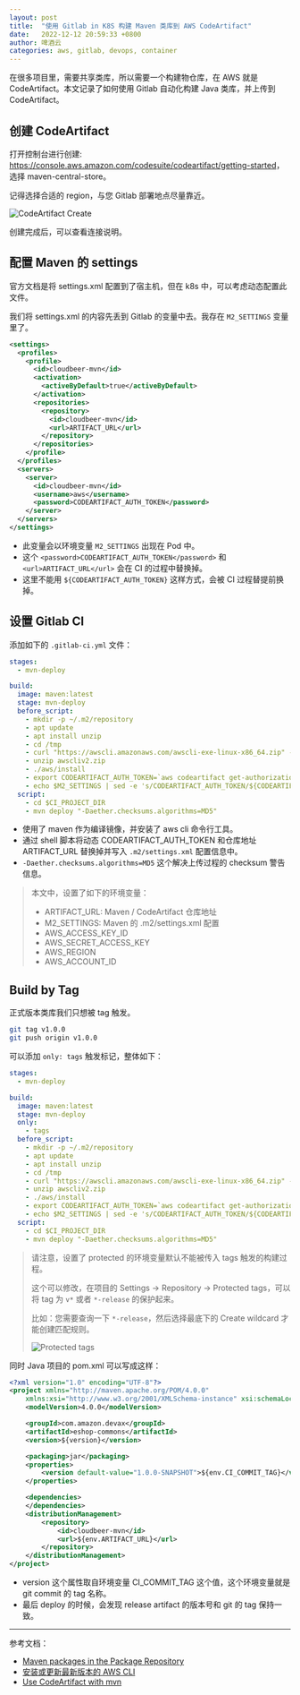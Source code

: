 ```yaml
---
layout: post
title:  "使用 Gitlab in K8S 构建 Maven 类库到 AWS CodeArtifact"
date:   2022-12-12 20:59:33 +0800
author: 啤酒云
categories: aws, gitlab, devops, container
---
```


在很多项目里，需要共享类库，所以需要一个构建物仓库，在 AWS 就是 CodeArtifact。本文记录了如何使用 Gitlab 自动化构建 Java 类库，并上传到 CodeArtifact。

## 创建 CodeArtifact

打开控制台进行创建: <https://console.aws.amazon.com/codesuite/codeartifact/getting-started>，选择 maven-central-store。

记得选择合适的 region，与您 Gitlab 部署地点尽量靠近。

![CodeArtifact Create](/assets/posts/devops/code-artifact.png)

创建完成后，可以查看连接说明。

## 配置 Maven 的 settings

官方文档是将 settings.xml 配置到了宿主机，但在 k8s 中，可以考虑动态配置此文件。

我们将 settings.xml 的内容先丢到 Gitlab 的变量中去。我存在 `M2_SETTINGS` 变量里了。

```xml
<settings>
  <profiles>
    <profile>
      <id>cloudbeer-mvn</id>
      <activation>
        <activeByDefault>true</activeByDefault>
      </activation>
      <repositories>
        <repository>
          <id>cloudbeer-mvn</id>
          <url>ARTIFACT_URL</url>
        </repository>
      </repositories>
    </profile>
  </profiles>
  <servers>
    <server>
      <id>cloudbeer-mvn</id>
      <username>aws</username>
      <password>CODEARTIFACT_AUTH_TOKEN</password>
    </server>
  </servers>
</settings>
```

- 此变量会以环境变量 `M2_SETTINGS` 出现在 Pod 中。
- 这个 `<password>CODEARTIFACT_AUTH_TOKEN</password>` 和 `<url>ARTIFACT_URL</url>` 会在 CI 的过程中替换掉。
- 这里不能用 `${CODEARTIFACT_AUTH_TOKEN}` 这样方式，会被 CI 过程替提前换掉。

## 设置 Gitlab CI

添加如下的 `.gitlab-ci.yml` 文件：

```yaml
stages:
  - mvn-deploy

build:
  image: maven:latest
  stage: mvn-deploy
  before_script:
    - mkdir -p ~/.m2/repository
    - apt update
    - apt install unzip
    - cd /tmp
    - curl "https://awscli.amazonaws.com/awscli-exe-linux-x86_64.zip" -o "awscliv2.zip"
    - unzip awscliv2.zip
    - ./aws/install
    - export CODEARTIFACT_AUTH_TOKEN=`aws codeartifact get-authorization-token --domain cloudbeer --domain-owner $AWS_ACCOUNT_ID --region $AWS_REGION --query authorizationToken --output text`
    - echo $M2_SETTINGS | sed -e 's/CODEARTIFACT_AUTH_TOKEN/${CODEARTIFACT_AUTH_TOKEN}/g;" -e "s/ARTIFACT_URL/${ARTIFACT_URL}/g' > ~/.m2/settings.xml
  script:
    - cd $CI_PROJECT_DIR
    - mvn deploy "-Daether.checksums.algorithms=MD5"
```

- 使用了 maven 作为编译镜像，并安装了 aws cli 命令行工具。
- 通过 shell 脚本将动态 CODEARTIFACT_AUTH_TOKEN 和仓库地址 ARTIFACT_URL 替换掉并写入 `.m2/settings.xml` 配置信息中。
- `-Daether.checksums.algorithms=MD5` 这个解决上传过程的 checksum 警告信息。

> 本文中，设置了如下的环境变量：
>
> - ARTIFACT_URL: Maven / CodeArtifact 仓库地址
> - M2_SETTINGS: Maven 的 .m2/settings.xml 配置
> - AWS_ACCESS_KEY_ID
> - AWS_SECRET_ACCESS_KEY
> - AWS_REGION
> - AWS_ACCOUNT_ID

## Build by Tag

正式版本类库我们只想被 tag 触发。

```bash
git tag v1.0.0
git push origin v1.0.0
```

可以添加 `only: tags` 触发标记，整体如下：

```yaml
stages:
  - mvn-deploy

build:
  image: maven:latest
  stage: mvn-deploy
  only:
    - tags
  before_script:
    - mkdir -p ~/.m2/repository
    - apt update
    - apt install unzip
    - cd /tmp
    - curl "https://awscli.amazonaws.com/awscli-exe-linux-x86_64.zip" -o "awscliv2.zip"
    - unzip awscliv2.zip
    - ./aws/install
    - export CODEARTIFACT_AUTH_TOKEN=`aws codeartifact get-authorization-token --domain cloudbeer --domain-owner $AWS_ACCOUNT_ID --region $AWS_REGION --query authorizationToken --output text`
    - echo $M2_SETTINGS | sed -e 's/CODEARTIFACT_AUTH_TOKEN/${CODEARTIFACT_AUTH_TOKEN}/g;s/ARTIFACT_URL/${ARTIFACT_URL}/g' > ~/.m2/settings.xml
  script:
    - cd $CI_PROJECT_DIR
    - mvn deploy "-Daether.checksums.algorithms=MD5"
```

> 请注意，设置了 protected 的环境变量默认不能被传入 tags 触发的构建过程。
>
> 这个可以修改，在项目的 Settings -> Repository -> Protected tags，可以将 tag 为 `v*` 或者 `*-release` 的保护起来。
>
> 比如：您需要查询一下 `*-release`，然后选择最底下的 Create wildcard 才能创建匹配规则。
>
> ![Protected tags](/assets/posts/devops/gitlab-protected-tags.png)

同时 Java 项目的 pom.xml 可以写成这样：

```xml
<?xml version="1.0" encoding="UTF-8"?>
<project xmlns="http://maven.apache.org/POM/4.0.0"
    xmlns:xsi="http://www.w3.org/2001/XMLSchema-instance" xsi:schemaLocation="http://maven.apache.org/POM/4.0.0 http://maven.apache.org/xsd/maven-4.0.0.xsd">
    <modelVersion>4.0.0</modelVersion>

    <groupId>com.amazon.devax</groupId>
    <artifactId>eshop-commons</artifactId>
    <version>${version}</version>

    <packaging>jar</packaging>
    <properties>
        <version default-value="1.0.0-SNAPSHOT">${env.CI_COMMIT_TAG}</version>
    </properties>

    <dependencies>
    </dependencies>
    <distributionManagement>
        <repository>
            <id>cloudbeer-mvn</id>
            <url>${env.ARTIFACT_URL}</url>
        </repository>
    </distributionManagement>
</project>

```

- version 这个属性取自环境变量 CI_COMMIT_TAG 这个值，这个环境变量就是 git commit 的 tag 名称。
- 最后 deploy 的时候，会发现 release artifact 的版本号和 git 的 tag 保持一致。

---

参考文档：

- [Maven packages in the Package Repository](https://docs.gitlab.com/ee/user/packages/maven_repository/)
- [安装或更新最新版本的 AWS CLI](https://docs.aws.amazon.com/zh_cn/cli/latest/userguide/getting-started-install.html)
- [Use CodeArtifact with mvn](https://docs.aws.amazon.com/codeartifact/latest/ug/maven-mvn.html)
